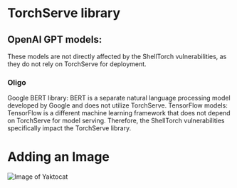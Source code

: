 # TorchServe library​

## ​OpenAI GPT models: 

These models are not directly affected by the ShellTorch vulnerabilities, as they do not rely on TorchServe for deployment.​

### Oligo

​Google BERT library: BERT is a separate natural language processing model developed by Google and does not utilize TorchServe.​
​TensorFlow models: TensorFlow is a different machine learning framework that does not depend on TorchServe for model serving.​
Therefore, the ShellTorch vulnerabilities specifically impact the TorchServe library.​

# Adding an Image

![Image of Yaktocat](https://octodex.github.com/images/yaktocat.png)

